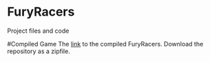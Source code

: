 # FuryRacers
Project files and code

#Compiled Game
The [link](https://github.com/fredrikzkl/FuryRacersCompiled/archive/master.zip) to the compiled FuryRacers.
Download the repository as a zipfile. 
